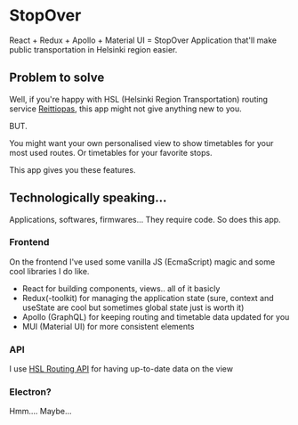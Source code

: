 
# StopOver

React + Redux + Apollo + Material UI = StopOver
Application that'll make public transportation in Helsinki region easier.

## Problem to solve

Well, if you're happy with HSL (Helsinki Region Transportation) routing service [Reittiopas](https://reittiopas.fi), this app might not give anything new to you.

BUT.

You might want your own personalised view to show timetables for your most used routes. Or timetables for your favorite stops.

This app gives you these features.

## Technologically speaking...

Applications, softwares, firmwares... They require code. So does this app.

### Frontend

On the frontend I've used some vanilla JS (EcmaScript) magic and some cool libraries I do like.

- React for building components, views.. all of it basicly
- Redux(-toolkit) for managing the application state (sure, context and useState are cool but sometimes global state just is worth it)
- Apollo (GraphQL) for keeping routing and timetable data updated for you
- MUI (Material UI) for more consistent elements

### API

I use [HSL Routing API](https://digitransit.fi/en/developers/apis/1-routing-api/) for having up-to-date data on the view

### Electron?

Hmm.... Maybe...
